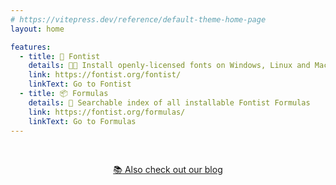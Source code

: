 ```yaml
---
# https://vitepress.dev/reference/default-theme-home-page
layout: home

features:
  - title: 📄 Fontist
    details: 👩‍💻 Install openly-licensed fonts on Windows, Linux and Mac!
    link: https://fontist.org/fontist/
    linkText: Go to Fontist
  - title: 📦 Formulas
    details: 🔎 Searchable index of all installable Fontist Formulas
    link: https://fontist.org/formulas/
    linkText: Go to Formulas
---
```


<!-- Honestly this page is REALY CLOSE to just being a redirect to
https://fontist.org/fontist/ and anyone who wants to access the blog or
other pages of this site can use Google indexing OR direct links from
other pages. 🤷‍♂️ -->

<style>
  .VPContent.is-home {
    display: flex;
    align-items: center;
    justify-content: center;
  }
  .VPContent.is-home .VPLink .title {
    font-size: 1.5em;
    line-height: 1.46;
  }
  .VPContent.is-home .VPLink .details {
    font-size: 1em;
    line-height: 1.46;
    color: inherit;
  }
</style>

<script setup>
// https://github.com/vuejs/vitepress/issues/800#issuecomment-1594473590
import HomeContent from "./.vitepress/theme/components/HomeContent.vue"
</script>

<HomeContent align=center>
<br />

[📚 Also check out our blog](/blog/)

</HomeContent>
